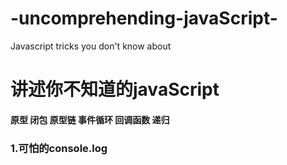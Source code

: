 # -uncomprehending-javaScript-
Javascript tricks you don't know about


# 讲述你不知道的javaScript


#### 原型  闭包  原型链  事件循环 回调函数  递归


### 1.可怕的console.log

